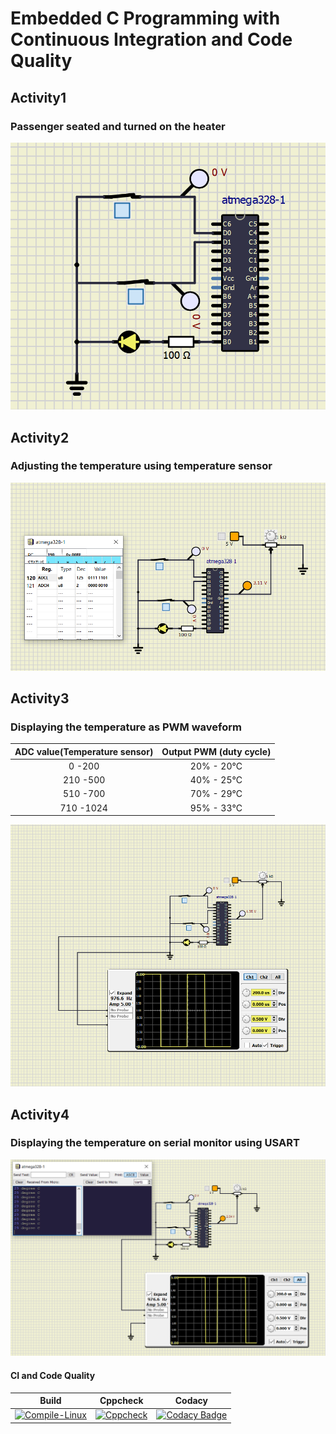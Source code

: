 # Embedded C Programming  with Continuous Integration and Code Quality

## Activity1



### Passenger seated and turned on the heater
![LED On](https://github.com/nikhilsai992/EmbeddedC/blob/0e56bf5605cec12f74b6b89ea55c68632b69d08a/simulation/Activtiy1.PNG)

## Activity2
### Adjusting the temperature using temperature sensor
![ADC COnversion](https://github.com/nikhilsai992/EmbeddedC/blob/0e56bf5605cec12f74b6b89ea55c68632b69d08a/simulation/Activity2.PNG)

## Activity3
### Displaying the temperature as PWM waveform


|ADC value(Temperature sensor)|Output PWM (duty cycle)|
|:--:|:--:|
| 0 -200 | 20% - 20°C|
| 210 -500 | 40% - 25°C|
| 510 -700 | 70% - 29°C|
| 710 -1024 | 95% - 33°C|

![PWM Waveform](https://github.com/nikhilsai992/EmbeddedC/blob/0e56bf5605cec12f74b6b89ea55c68632b69d08a/simulation/Activity3.PNG)

## Activity4
### Displaying the temperature on serial monitor using USART 
![Serial Monitor Values](https://github.com/nikhilsai992/EmbeddedC/blob/06ee403f7e66d687d225c8e6f7d7438a888cf33b/simulation/Activity4.PNG)


#### CI and Code Quality

|Build|Cppcheck|Codacy|
|:--:|:--:|:--:|
|[![Compile-Linux](https://github.com/nikhilsai992/EmbeddedC/actions/workflows/compile.yml/badge.svg)](https://github.com/nikhilsai992/EmbeddedC/actions/workflows/compile.yml)|[![Cppcheck](https://github.com/nikhilsai992/EmbeddedC/actions/workflows/CodeQuality.yml/badge.svg)](https://github.com/nikhilsai992/EmbeddedC/actions/workflows/CodeQuality.yml)|[![Codacy Badge](https://app.codacy.com/project/badge/Grade/0bf5e0df2e3c40e2a0e7ba740b452f26)](https://www.codacy.com/gh/nikhilsai992/EmbeddedC/dashboard?utm_source=github.com&amp;utm_medium=referral&amp;utm_content=nikhilsai992/EmbeddedC&amp;utm_campaign=Badge_Grade)|
